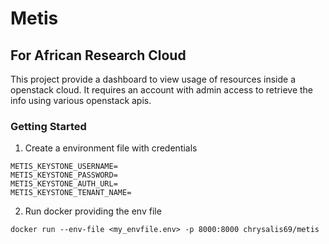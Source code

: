 # Metis
## For African Research Cloud

This project provide a dashboard to view usage of resources inside a openstack cloud. It requires an account with admin access to retrieve the info using various openstack apis.

### Getting Started
1. Create a environment file with credentials
```
METIS_KEYSTONE_USERNAME=
METIS_KEYSTONE_PASSWORD=
METIS_KEYSTONE_AUTH_URL=
METIS_KEYSTONE_TENANT_NAME=
```
2. Run docker providing the env file
```
docker run --env-file <my_envfile.env> -p 8000:8000 chrysalis69/metis
```
